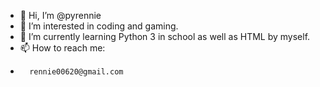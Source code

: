 - 👋 Hi, I’m @pyrennie
- 👀 I’m interested in coding and gaming.
- 🌱 I’m currently learning Python 3 in school as well as HTML by myself.
- 📫 How to reach me:
-		rennie00620@gmail.com

<!---
pyrennie/pyrennie is a ✨ special ✨ repository because its `README.md` (this file) appears on your GitHub profile.
You can click the Preview link to take a look at your changes.
--->
